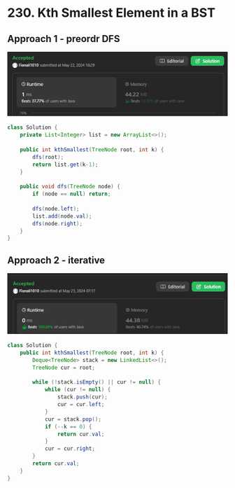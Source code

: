 # 230. Kth Smallest Element in a BST

## Approach 1 -  preordr DFS

![alt text](image-52.png)

```java 
class Solution {
    private List<Integer> list = new ArrayList<>();
   
    public int kthSmallest(TreeNode root, int k) {
        dfs(root);
        return list.get(k-1);
    }

    public void dfs(TreeNode node) {
        if (node == null) return;

        dfs(node.left);
        list.add(node.val);
        dfs(node.right);
    }
}
```
## Approach 2 -  iterative

![alt text](image-53.png)

```java
class Solution {
    public int kthSmallest(TreeNode root, int k) {
        Deque<TreeNode> stack = new LinkedList<>();
        TreeNode cur = root;

        while (!stack.isEmpty() || cur != null) {
            while (cur != null) {
                stack.push(cur);
                cur = cur.left;
            }
            cur = stack.pop();
            if (--k == 0) {
                return cur.val;
            }
            cur = cur.right;
        }
        return cur.val;
    }
}
```


